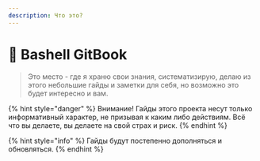 ```yaml
---
description: Что это?
---
```


# 🚀 Bashell GitBook

> Это место - где я храню свои знания, систематизирую, делаю из этого небольшие гайды и заметки для себя, но возможно это будет интересно и вам.

{% hint style="danger" %}
Внимание! Гайды этого проекта несут только информативный характер, не призывая к каким либо действиям. Всё что вы делаете, вы делаете на свой страх и риск.
{% endhint %}

{% hint style="info" %}
Гайды будут постепенно дополняться и обновляться.&#x20;
{% endhint %}
